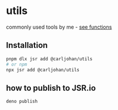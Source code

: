 # utils

commonly used tools by me - [see functions](./src/index.ts)

## Installation

```bash
pnpm dlx jsr add @carljohan/utils
# or npm
npx jsr add @carljohan/utils
```

## how to publish to JSR.io

```bash
deno publish
```
